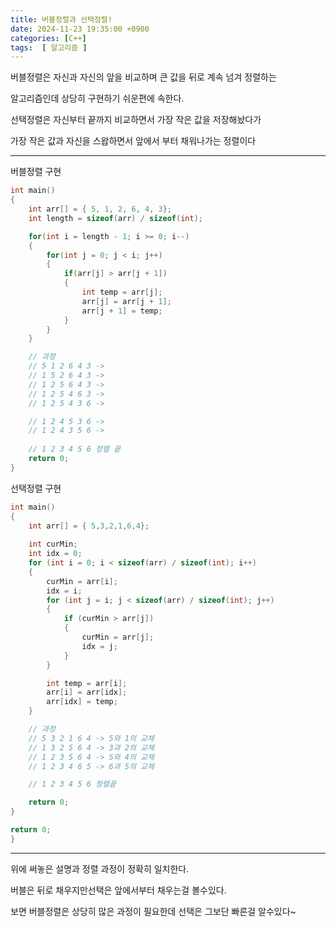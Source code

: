 ```yaml
---
title: 버블정렬과 선택정렬!
date: 2024-11-23 19:35:00 +0900
categories: [C++]  
tags:  [ 알고리즘 ]
---
```

버블정렬은 자신과 자신의 앞을 비교하며 큰 값을 뒤로 계속 넘겨 정렬하는 

알고리즘인데 상당히 구현하기 쉬운편에 속한다.

선택정렬은 자신부터 끝까지 비교하면서 가장 작은 값을 저장해놨다가 

가장 작은 값과 자신을 스왑하면서 앞에서 부터 채워나가는 정렬이다

--------------------------------------
버블정렬 구현

```c++
int main()
{
    int arr[] = { 5, 1, 2, 6, 4, 3};
    int length = sizeof(arr) / sizeof(int);

    for(int i = length - 1; i >= 0; i--)
    {
        for(int j = 0; j < i; j++)
        {
            if(arr[j] > arr[j + 1])
            {
                int temp = arr[j];
                arr[j] = arr[j + 1];
                arr[j + 1] = temp;
            }
        }
    }

    // 과정
    // 5 1 2 6 4 3 ->
    // 1 5 2 6 4 3 ->
    // 1 2 5 6 4 3 ->
    // 1 2 5 4 6 3 ->
    // 1 2 5 4 3 6 ->

    // 1 2 4 5 3 6 ->
    // 1 2 4 3 5 6 ->
    
    // 1 2 3 4 5 6 정렬 끝
    return 0;
}
```

선택정렬 구현
```c++
int main()
{
    int arr[] = { 5,3,2,1,6,4};
    
    int curMin;
    int idx = 0;
    for (int i = 0; i < sizeof(arr) / sizeof(int); i++)
    {
        curMin = arr[i];
        idx = i;
        for (int j = i; j < sizeof(arr) / sizeof(int); j++)
        {
            if (curMin > arr[j])
            {
                curMin = arr[j];
                idx = j;
            }
        }

        int temp = arr[i];
        arr[i] = arr[idx];
        arr[idx] = temp;
    }

    // 과정
    // 5 3 2 1 6 4 -> 5와 1의 교체
    // 1 3 2 5 6 4 -> 3과 2의 교체
    // 1 2 3 5 6 4 -> 5와 4의 교체
    // 1 2 3 4 6 5 -> 6과 5의 교체

    // 1 2 3 4 5 6 정렬끝

    return 0;
}

return 0;
}
```
--------------------------------------

위에 써놓은 설명과 정렬 과정이 정확히 일치한다.

버블은 뒤로 채우지만선택은 앞에서부터 채우는걸 볼수있다.

보면 버블정렬은 상당히 많은 과정이 필요한데 선택은 그보단 빠른걸 알수있다~
